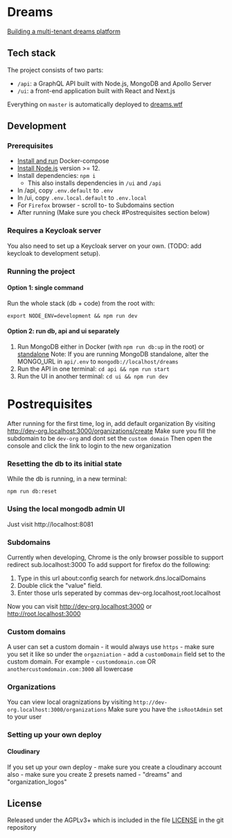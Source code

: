 # Dreams

[Building a multi-tenant dreams platform](https://edgeryders.eu/t/rewrite-of-dreams-for-multi-tenancy-and-wider-adoption/11476)

## Tech stack

The project consists of two parts:

- `/api`: a GraphQL API built with Node.js, MongoDB and Apollo Server
- `/ui`: a front-end application built with React and Next.js

Everything on `master` is automatically deployed to [dreams.wtf](https://dreams.wtf)

## Development

### Prerequisites

- [Install and run](https://docs.docker.com/compose/install/) Docker-compose
- [Install Node.js](https://nodejs.org/en/) version >= 12.
- Install dependencies: `npm i`
  - This also installs dependencies in `/ui` and `/api`
- In /api, copy `.env.default` to `.env`
- In /ui, copy `.env.local.default` to `.env.local`
- For `Firefox` browser - scroll to- to Subdomains section
- After running (Make sure you check #Postrequisites section below)

### Requires a Keycloak server

You also need to set up a Keycloak server on your own. (TODO: add keycloak to development setup).

### Running the project

#### Option 1: single command

Run the whole stack (db + code) from the root with:

```
export NODE_ENV=development && npm run dev
```

#### Option 2: run db, api and ui separately

1. Run MongoDB either in Docker (with `npm run db:up` in the root) or [standalone](https://docs.mongodb.com/manual/installation/)
   Note: If you are running MongoDB standalone, alter the MONGO_URL in `api/.env` to `mongodb://localhost/dreams`
2. Run the API in one terminal: `cd api && npm run start`
3. Run the UI in another terminal: `cd ui && npm run dev`

# Postrequisites

After running for the first time, log in, add default organization
By visiting http://dev-org.localhost:3000/organizations/create
Make sure you fill the subdomain to be `dev-org` and dont set the `custom domain`
Then open the console and click the link to login to the new organization

### Resetting the db to its initial state

While the db is running, in a new terminal:

```
npm run db:reset
```

### Using the local mongodb admin UI

Just visit http://localhost:8081

### Subdomains

Currently when developing, Chrome is the only browser possible to support redirect sub.localhost:3000
To add support for firefox do the following:

1. Type in this url about:config search for network.dns.localDomains
2. Double click the "value" field.
3. Enter those urls seperated by commas dev-org.localhost,root.localhost

Now you can visit http://dev-org.localhost:3000 or http://root.localhost:3000

### Custom domains

A user can set a custom domain - it would always use `https` - make sure you set it like so under the `orgazniation` - add a `customDomain` field set to the custom domain. For example - `customdomain.com` OR `anothercustomdomain.com:3000` all lowercase

### Organizations

You can view local oragnizations by visiting `http://dev-org.localhost:3000/organizations`
Make sure you have the `isRootAdmin` set to your user

### Setting up your own deploy

#### Cloudinary

If you set up your own deploy - make sure you create a cloudinary account
also - make sure you create 2 presets named - "dreams" and "organization_logos"

## License

Released under the AGPLv3+ which is included in the file [LICENSE](LICENSE) in the git repository
